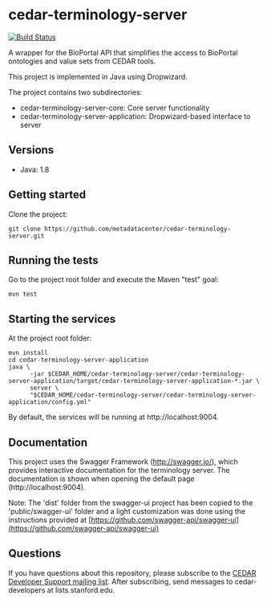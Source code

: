 # cedar-terminology-server

[![Build Status](https://travis-ci.org/metadatacenter/cedar-terminology-server.svg?branch=master)](https://travis-ci.org/metadatacenter/cedar-terminology-server)

A wrapper for the BioPortal API that simplifies the access to BioPortal ontologies and value sets from CEDAR tools.

This project is implemented in Java using Dropwizard.

The project contains two subdirectories:

- cedar-terminology-server-core: Core server functionality
- cedar-terminology-server-application: Dropwizard-based interface to server

## Versions

* Java: 1.8

## Getting started

Clone the project:

    git clone https://github.com/metadatacenter/cedar-terminology-server.git

## Running the tests

Go to the project root folder and execute the Maven "test" goal:

    mvn test

## Starting the services

At the project root folder:

    mvn install
    cd cedar-terminology-server-application
    java \
          -jar $CEDAR_HOME/cedar-terminology-server/cedar-terminology-server-application/target/cedar-terminology-server-application-*.jar \
          server \
          "$CEDAR_HOME/cedar-terminology-server/cedar-terminology-server-application/config.yml"

By default, the services will be running at http://localhost:9004.

## Documentation

This project uses the Swagger Framework (http://swagger.io/), which provides interactive documentation for the terminology server. The documentation is shown when opening the default page (http://localhost:9004).

Note: The 'dist' folder from the swagger-ui project has been copied to the 'public/swagger-ui' folder and a light customization was done using the instructions provided at [https://github.com/swagger-api/swagger-ui](https://github.com/swagger-api/swagger-ui)

## Questions

If you have questions about this repository, please subscribe to the [CEDAR Developer Support
mailing list](https://mailman.stanford.edu/mailman/listinfo/cedar-developers).
After subscribing, send messages to cedar-developers at lists.stanford.edu.


